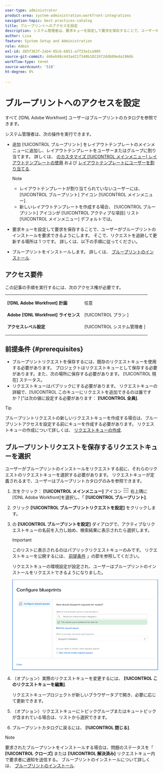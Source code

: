```yaml
---
user-type: administrator
product-area: system-administration;workfront-integrations
navigation-topic: best-practices-catalog
title: ブループリントへのアクセスを設定
description: システム管理者は、要求キューを設定して要求を保存することで、ユーザーがブループリントのインストールを要求するアクセスを有効にできます。 そこで、リクエストを追跡して更新する場所は 1 つです。
author: Lisa
feature: System Setup and Administration
role: Admin
exl-id: d85f363f-2ab4-45cb-b851-a7f33e1ca905
source-git-commit: d46eb98c443a421f340b1021972ddb89eda1966b
workflow-type: tm+mt
source-wordcount: '510'
ht-degree: 0%

---
```


# ブループリントへのアクセスを設定

すべて [!DNL Adobe Workfront] ユーザーはブループリントのカタログを参照できます。

システム管理者は、次の操作を実行できます。

* 追加 [!UICONTROL ブループリント] をレイアウトテンプレートのメインメニューに追加し、レイアウトテンプレートをユーザーまたはグループに割り当てます。 詳しくは、 [のカスタマイズ [!UICONTROL メインメニュー] レイアウトテンプレートの使用](/help/quicksilver/administration-and-setup/customize-workfront/use-layout-templates/customize-main-menu.md) および [レイアウトテンプレートにユーザーを割り当てる](/help/quicksilver/administration-and-setup/customize-workfront/use-layout-templates/assign-users-to-layout-template.md).

   >[!NOTE]
   >
   >* レイアウトテンプレートが割り当てられていないユーザーには、 [!UICONTROL ブループリント] アイコン [!UICONTROL メインメニュー].
   >* 新しいレイアウトテンプレートを作成する場合、 [!UICONTROL ブループリント] アイコンが [!UICONTROL アクティブな項目] リスト [!UICONTROL メインメニュー] デフォルトでは。



* 要求キューを設定して要求を保存することで、ユーザーがブループリントのインストールを要求できるようにします。 そこで、リクエストを追跡して更新する場所は 1 つです。 詳しくは、以下の手順に従ってください。
* ブループリントをインストールします。 詳しくは、 [ブループリントのインストール](../../administration-and-setup/blueprints/blueprints-install.md).

## アクセス要件

この記事の手順を実行するには、次のアクセス権が必要です。

<table style="table-layout:auto"> 
 <col> 
 <col> 
 <tbody> 
  <tr> 
   <td role="rowheader"><strong>[!DNL Adobe Workfront] 計画</strong></td> 
   <td> <p> 任意</p> </td> 
  </tr> 
  <tr> 
   <td role="rowheader"><strong>Adobe [!DNL Workfront] ライセンス</strong></td> 
   <td>[!UICONTROL プラン ]</td> 
  </tr> 
  <tr> 
   <td role="rowheader"><strong>アクセスレベル設定</strong></td> 
   <td> <p>[!UICONTROL システム管理者 ]</p> </td> 
  </tr> 
 </tbody> 
</table>

## 前提条件 {#prerequisites}

* ブループリントリクエストを保存するには、既存のリクエストキューを使用する必要があります。 プロジェクトはリクエストキューとして保存する必要があります。また、次の場所に保存する必要があります。 [!UICONTROL 現在] ステータス。
* リクエストキューはパブリックにする必要があります。 リクエストキューの詳細で、[!UICONTROL このキューにリクエストを追加できるのは誰ですか？]&quot;は次の値に設定する必要があります： **[!UICONTROL 全員]**.

>[!TIP]
>
>ブループリントリクエストの新しいリクエストキューを作成する場合は、ブループリントアクセスを設定する前にキューを作成する必要があります。 リクエストキューの作成について詳しくは、 [リクエストキューの作成](../../manage-work/requests/create-and-manage-request-queues/create-request-queue.md).

## ブループリントリクエストを保存するリクエストキューを選択

ユーザーがブループリントのインストールをリクエストする前に、それらのリクエストのリクエストキューを選択する必要があります。 リクエストキューが定義されるまで、ユーザーはブループリントカタログのみを参照できます。

1. 次をクリック： **[!UICONTROL メインメニュー]** アイコン ![](assets/main-menu-icon.png) 右上隅に [!DNL Adobe Workfront]を選択し、「 **[!UICONTROL ブループリント]**.
1. クリック **[!UICONTROL ブループリントリクエストを設定]** をクリックします。

   <!--
   <li value="3" data-mc-conditions="QuicksilverOrClassic.Draft mode"> <p>In the <strong>Configure blueprints</strong> dialog, ensure that the <strong>Configure request queues</strong> tab is selected.</p> </li>
   -->

1. の **[!UICONTROL ブループリントを設定]** ダイアログで、アクティブなリクエストキューの名前を入力し始め、検索結果に表示されたら選択します。

   >[!IMPORTANT]
   >
   >このリストに表示されるのはパブリックリクエストキューのみです。 リクエストキューを公開するには、 [前提条件](#prerequisites) 」の節を参照してください。

   リクエストキューの環境設定が設定され、ユーザーはブループリントのインストールをリクエストできるようになりました。

   ![リクエストキューの設定](assets/Blueprints_access_setup_request_queue.png)

1. （オプション）実際のリクエストキューを変更するには、 **[!UICONTROL このリクエストキューを編集]**.

   リクエストキュープロジェクトが新しいブラウザータブで開き、必要に応じて更新できます。

1. （オプション）リクエストキューにトピックグループまたはキュートピックが含まれている場合は、リストから選択できます。
1. ブループリントカタログに戻るには、 **[!UICONTROL 閉じる]**.

>[!NOTE]
>
>要求されたブループリントをインストールする場合は、問題のステータスを「 **[!UICONTROL クローズ]** または **[!UICONTROL 解決済み]** リクエストキュー内で要求者に通知を送信する。 ブループリントのインストールについて詳しくは、 [ブループリントのインストール](../../administration-and-setup/blueprints/blueprints-install.md).
